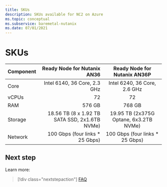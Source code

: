 ```yaml
---
title: SKUs
description: SKUs available for NC2 on Azure
ms.topic: conceptual
ms.subservice: baremetal-nutanix
ms.date: 07/01/2021
---
```


# SKUs

| Component |Ready Node for Nutanix AN36|Ready Node for Nutanix AN36P|
| :------------------- | -------------------: |:---------------:|
|Core|Intel 6140, 36 Core, 2.3 GHz|Intel 6240, 36 Core, 2.6 GHz|
|vCPUs|72|72|
|RAM|576 GB|768 GB|
|Storage|18.56 TB (8 x 1.92 TB SATA SSD, 2x1.6TB NVMe)|19.95 TB (2x375G Optane, 6x3.2TB NVMe)|
|Network|100 Gbps (four links * 25 Gbps)|100 Gbps (four links * 25 Gbps)|

## Next step

Learn more:

> [!div class="nextstepaction"]
> [FAQ](faq.md)
